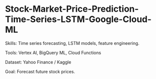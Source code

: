 # Stock-Market-Price-Prediction-Time-Series-LSTM-Google-Cloud-ML
Skills: Time series forecasting, LSTM models, feature engineering.

Tools: Vertex AI, BigQuery ML, Cloud Functions

Dataset: Yahoo Finance / Kaggle

Goal: Forecast future stock prices.

